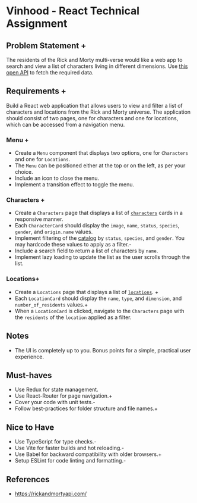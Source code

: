 # Vinhood - React Technical Assignment

## Problem Statement +

The residents of the Rick and Morty multi-verse would like a web app to search and view a list of characters living in different dimensions. Use [this open API](https://rickandmortyapi.com/) to fetch the required data.

## Requirements +

Build a React web application that allows users to view and filter a list of characters and locations from the Rick and Morty universe. The application should consist of two pages, one for characters and one for locations, which can be accessed from a navigation menu.

### Menu +
- Create a `Menu` component that displays two options, one for `Characters` and one for `Locations`.
- The `Menu` can be positioned either at the top or on the left, as per your choice.
- Include an icon to close the menu.
- Implement a transition effect to toggle the menu.

### Characters +

- Create a `Characters` page that displays a list of [`characters`](https://rickandmortyapi.com/documentation/#character) cards in a responsive manner.
- Each `CharacterCard` should display the `image`, `name`, `status`, `species`, `gender`, and `origin.name` values.
- Implement filtering of the [catalog](https://rickandmortyapi.com/documentation/#filter-characters) by `status`, `species`, and `gender`. You may hardcode these values to apply as a filter.-
- Include a search field to return a list of characters by `name`.
- Implement lazy loading to update the list as the user scrolls through the list.


### Locations+

- Create a `Locations` page that displays a list of [`locations`](https://rickandmortyapi.com/documentation/#location). +
- Each `LocationCard` should display the `name`, `type`, and `dimension`, and `number_of_residents` values.+
- When a `LocationCard` is clicked, navigate to the `Characters` page with the `residents` of the `location` applied as a filter.
## Notes 

- The UI is completely up to you. Bonus points for a simple, practical user experience.

## Must-haves

- Use Redux for state management.
- Use React-Router for page navigation.+
- Cover your code with unit tests.-
- Follow best-practices for folder structure and file names.+

## Nice to Have

- Use TypeScript for type checks.-
- Use Vite for faster builds and hot reloading.-
- Use Babel for backward compatibility with older browsers.+
- Setup ESLint for code linting and formatting.-

## References

- https://rickandmortyapi.com/
